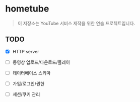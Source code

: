  # hometube
> 이 저장소는 YouTube 서비스 제작을 위한 연습 프로젝트입니다.
 ## TODO

 - [x] HTTP server
 - [ ] 동영상 업로드/다운로드/플레이

 - [ ] 데이터베이스 스키마
 - [ ] 가입/로그인/권한
 - [ ] 세션/쿠키 관리